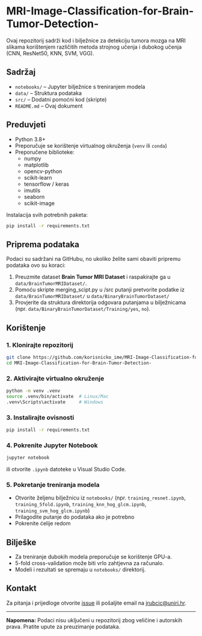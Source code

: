 # MRI-Image-Classification-for-Brain-Tumor-Detection-

Ovaj repozitorij sadrži kod i bilježnice za detekciju tumora mozga na MRI slikama korištenjem različitih metoda strojnog učenja i dubokog učenja (CNN, ResNet50, KNN, SVM, VGG).

## Sadržaj

- `notebooks/` – Jupyter bilježnice s treniranjem modela
- `data/` – Struktura podataka
- `src/` – Dodatni pomoćni kod (skripte)
- `README.md` – Ovaj dokument

## Preduvjeti

- Python 3.8+
- Preporučuje se korištenje virtualnog okruženja (`venv` ili `conda`)
- Preporučene biblioteke:
  - numpy
  - matplotlib
  - opencv-python
  - scikit-learn
  - tensorflow / keras
  - imutils
  - seaborn
  - scikit-image

Instalacija svih potrebnih paketa:
```sh
pip install -r requirements.txt
```

## Priprema podataka
Podaci su sadržani na GitHubu, no ukoliko želite sami obaviti pripremu podataka ovo su koraci:

1. Preuzmite dataset **Brain Tumor MRI Dataset** i raspakirajte ga u `data/BrainTumorMRIDataset/`.
2. Pomoću skripte merging_scipt.py u /src putanji pretvorite podatke iz `data/BrainTumorMRIDataset/` u `data/BinaryBrainTumorDataset/`
3. Provjerite da struktura direktorija odgovara putanjama u bilježnicama (npr. `data/BinaryBrainTumorDataset/Training/yes`, `no`).

## Korištenje

### 1. Klonirajte repozitorij

```sh
git clone https://github.com/korisnicko_ime/MRI-Image-Classification-for-Brain-Tumor-Detection-.git
cd MRI-Image-Classification-for-Brain-Tumor-Detection-
```

### 2. Aktivirajte virtualno okruženje

```sh
python -m venv .venv
source .venv/bin/activate  # Linux/Mac
.venv\Scripts\activate     # Windows
```

### 3. Instalirajte ovisnosti

```sh
pip install -r requirements.txt
```

### 4. Pokrenite Jupyter Notebook

```sh
jupyter notebook
```
ili otvorite `.ipynb` datoteke u Visual Studio Code.

### 5. Pokretanje treniranja modela

- Otvorite željenu bilježnicu iz `notebooks/` (npr. `training_resnet.ipynb`, `training_5fold.ipynb`, `training_knn_hog_glcm.ipynb`, `training_svm_hog_glcm.ipynb`)
- Prilagodite putanje do podataka ako je potrebno
- Pokrenite ćelije redom

## Bilješke

- Za treniranje dubokih modela preporučuje se korištenje GPU-a.
- 5-fold cross-validation može biti vrlo zahtjevna za računalo.
- Modeli i rezultati se spremaju u `notebooks/` direktorij.

## Kontakt

Za pitanja i prijedloge otvorite [issue](https://github.com/korisnicko_ime/MRI-Image-Classification-for-Brain-Tumor-Detection-/issues) ili pošaljite email na [jrubcic@uniri.hr](mailto:jrubcic@uniri.hr).

---

**Napomena:** Podaci nisu uključeni u repozitorij zbog veličine i autorskih prava. Pratite upute za preuzimanje podataka.
